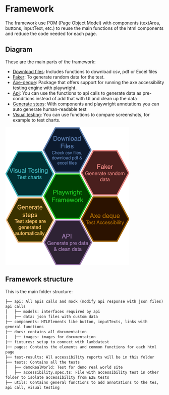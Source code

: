 # Framework

The framework use POM (Page Object Model) with components (textArea, buttons, inputText, etc.) to reuse the main functions of the html components and reduce the code needed for each page. 

## Diagram

These are the main parts of the framework:

- [Download files](https://playwright.dev/docs/downloads): Includes functions to download csv, pdf or Excel files
- [Faker](https://fakerjs.dev): To generate random data for the test. 
- [Axe-deque](https://github.com/dequelabs/axe-core-npm/blob/develop/packages/playwright/README.md): Package that offers support for running the axe accessibility testing engine with playwright. 
- [Api](https://playwrightsolutions.com/the-definitive-guide-to-api-testcreating-a-datafactory-to-manage-test-data/): You can use the functions to api calls to generate data as pre-conditions instead of add that with UI and clean up the data
- [Generate steps](https://www.workwithloop.com/blog/a-guide-to-human-readable-reports-in-playwright-with-test-step-expect-annotations): With components and playwright annotations you can auto generate human-readable test
- [Visual testing](https://playwright.dev/docs/test-snapshots): You can use functions to compare screenshots, for example to test charts.  

![Framework Diagram](images/framework.png)

## Framework structure

This is the main folder structure: 

```
├── api: All apis calls and mock (modify api response with json files) api calls
│   ├── models: interfaces required by api
│   ├── data: json files with custom data
├── components: HTLElements like button, inputTexts, links with general functions
├── docs: contains all documentation
│   ├── images: images for documentation
├── fixtures: setup to connect with lambdatest
├── pages: Contains the elements and common functions for each html page
├── test-results: All accessibility reports will be in this folder
├── tests: Contains all the tests
│   ├── demoRealWorld: Test for demo real world site
│   ├── accessibility.spec.ts: File with accessibility test in other folder to isolate accessibility from E2E tests
├── utils: Contains general functions to add annotations to the tes, api call, visual testing
```
